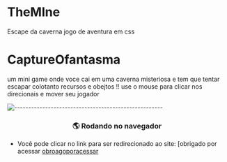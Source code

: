 # TheMIne
Escape da caverna jogo de aventura em css
# CaptureOfantasma
um mini game onde voce cai em uma caverna misteriosa e tem que tentar escapar colotanto recursos e obejtos !! use o mouse para clicar nos direcionais e mover seu jogador 

![-----------------------------------------------------](https://raw.githubusercontent.com/andreasbm/readme/master/assets/lines/rainbow.png)

 
<h3 align='center'> 🌎 Rodando no navegador</h3>

- Você pode clicar no link para ser redirecionado ao site:
[obrigado por acessar
[obroagoporacessar](https://vermillion-kashata-0c9d83.netlify.app/)
